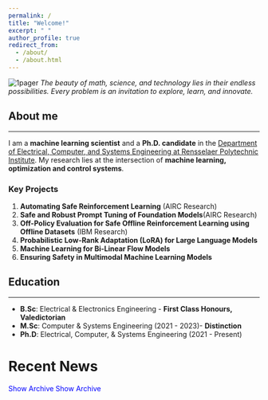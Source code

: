 ```yaml
---
permalink: /
title: "Welcome!"
excerpt: " "
author_profile: true
redirect_from: 
  - /about/
  - /about.html
---
```

![1pager](https://Kaycee074.github.io/images/A23.jpg "Flyer")
*The beauty of math, science, and technology lies in their endless possibilities. Every problem is an invitation to explore, learn, and innovate.* 


## About me
___  


I am a **machine learning scientist** and a **Ph.D. candidate** in the [Department of Electrical, Computer, and Systems Engineering at Rensselaer Polytechnic Institute](https://ecse.rpi.edu/). My research lies at the intersection of **machine learning, optimization and control systems**. 

### Key Projects
1. **Automating Safe Reinforcement Learning** (AIRC Research)
2. **Safe and Robust Prompt Tuning of Foundation Models**(AIRC Research)
3. **Off-Policy Evaluation for Safe Offline Reinforcement Learning using Offline Datasets** (IBM Research)
4. **Probabilistic Low-Rank Adaptation (LoRA) for Large Language Models**
5. **Machine Learning for Bi-Linear Flow Models**
6. **Ensuring Safety in Multimodal Machine Learning Models**


## Education
___
* **B.Sc**: Electrical & Electronics Engineering - **First Class Honours, Valedictorian**
* **M.Sc**: Computer & Systems Engineering (2021 - 2023)- **Distinction**
* **Ph.D**: Electrical, Computer, & Systems Engineering (2021 - Present)




# Recent News

<section>
  <input type="checkbox" id="toggleArchive" style="display: none;">
  <label for="toggleArchive" id="toggleLabel" style="cursor: pointer;">
    Show Archive
  </label>

  <div id="archiveNews" style="display: none;">
    <ul>
      <li>October 2024 - Passed Doctoral Candidacy Exam</li>
      <li>October 2024 - Received ACM Travel Grant Award</li>
      <li>September 2024 - Manuscript accepted at Buildsys</li>
    </ul>
  </div>
</section>

<style>
  /* When the checkbox is checked, display the archive */
  #toggleArchive:checked ~ #archiveNews {
    display: block;
  }

  /* Change the label text when the checkbox is checked */
  #toggleArchive:checked ~ #toggleLabel::after {
    content: " Hide Archive";
  }

  /* Default label text */
  #toggleLabel::after {
    content: " Show Archive";
  }

  /* Optional label styling */
  #toggleLabel {
    color: blue;
  }
</style>

